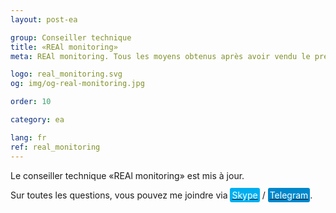 ```yaml
---
layout: post-ea

group: Conseiller technique
title: «REAl monitoring»
meta: REAl monitoring. Tous les moyens obtenus après avoir vendu le présent produit seront dirigés vers le développement du projet et la charité.

logo: real_monitoring.svg
og: img/og-real-monitoring.jpg

order: 10

category: ea

lang: fr
ref: real_monitoring
---
```


Le conseiller technique «REAl monitoring» est mis à jour.

Sur toutes les questions, vous pouvez me joindre via <a href="skype:chutkoy89?call" target="_blank"><span style="background-color:#00aff0; color:white; padding:3px; border-radius: 3px">Skype</span></a> / <a href="https://t.me/chutkoy" target="_blank"><span style="background-color:#0088cc; color:white; padding:3px; border-radius: 3px">Telegram</span></a>.
